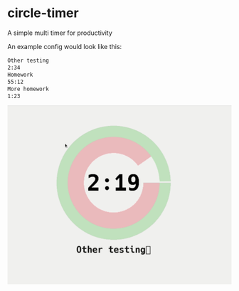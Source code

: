 # circle-timer
A simple multi timer for productivity

An example config would look like this:
```
Other testing
2:34
Homework
55:12
More homework
1:23
```

![showcase gif](/showcase.gif)
